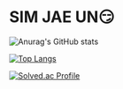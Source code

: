 # SIM JAE UN:smirk:

![Anurag's GitHub stats](https://github-readme-stats.vercel.app/api?username=jaejae990921&show_icons=true)

[![Top Langs](https://github-readme-stats.vercel.app/api/top-langs/?username=jaejae990921&layout=compact)](https://github.com/jaejae990921/github-readme-stats)

[![Solved.ac Profile](http://mazassumnida.wtf/api/v2/generate_badge?boj=jaejae990921)](https://solved.ac/jaejae990921/)

<!--
**jaejae990921/jaejae990921** is a ✨ _special_ ✨ repository because its `README.md` (this file) appears on your GitHub profile.

Here are some ideas to get you started:

- 🔭 I’m currently working on ...
- 🌱 I’m currently learning ...
- 👯 I’m looking to collaborate on ...
- 🤔 I’m looking for help with ...
- 💬 Ask me about ...
- 📫 How to reach me: ...
- 😄 Pronouns: ...
- ⚡ Fun fact: ...
-->
